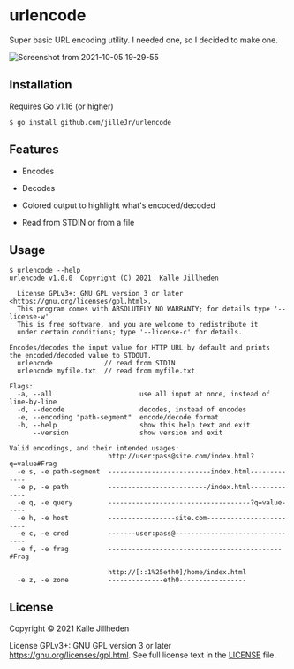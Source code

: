 # urlencode

Super basic URL encoding utility. I needed one, so I decided to make one.

![Screenshot from 2021-10-05 19-29-55](https://user-images.githubusercontent.com/2477952/136073443-840ee017-27b1-45c0-be23-e33bb3a43127.png)

## Installation

Requires Go v1.16 (or higher)

```console
$ go install github.com/jilleJr/urlencode
```

## Features

- Encodes

- Decodes

- Colored output to highlight what's encoded/decoded

- Read from STDIN or from a file

## Usage

```console
$ urlencode --help
urlencode v1.0.0  Copyright (C) 2021  Kalle Jillheden

  License GPLv3+: GNU GPL version 3 or later <https://gnu.org/licenses/gpl.html>.
  This program comes with ABSOLUTELY NO WARRANTY; for details type '--license-w'
  This is free software, and you are welcome to redistribute it
  under certain conditions; type '--license-c' for details.

Encodes/decodes the input value for HTTP URL by default and prints
the encoded/decoded value to STDOUT.
  urlencode             // read from STDIN
  urlencode myfile.txt  // read from myfile.txt

Flags:
  -a, --all                      use all input at once, instead of line-by-line
  -d, --decode                   decodes, instead of encodes
  -e, --encoding "path-segment"  encode/decode format
  -h, --help                     show this help text and exit
      --version                  show version and exit

Valid encodings, and their intended usages:
                         http://user:pass@site.com/index.html?q=value#Frag
  -e s, -e path-segment  --------------------------index.html-------------
  -e p, -e path          -------------------------/index.html-------------
  -e q, -e query         ------------------------------------?q=value-----
  -e h, -e host          -----------------site.com------------------------
  -e c, -e cred          -------user:pass@--------------------------------
  -e f, -e frag          --------------------------------------------#Frag

                         http://[::1%25eth0]/home/index.html
  -e z, -e zone          --------------eth0-----------------
```

## License

Copyright &copy; 2021 Kalle Jillheden

License GPLv3+: GNU GPL version 3 or later <https://gnu.org/licenses/gpl.html>.
See full license text in the [LICENSE](./LICENSE) file.
